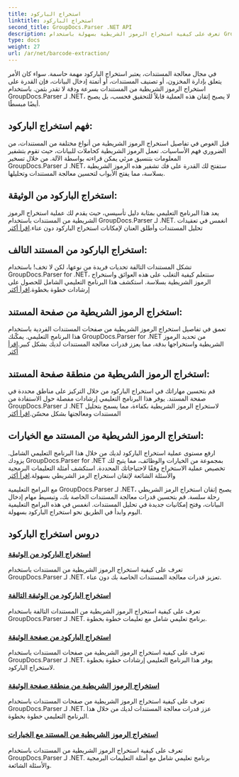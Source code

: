 ```yaml
---
title: استخراج الباركود
linktitle: استخراج الباركود
second_title: GroupDocs.Parser .NET API
description: تعرف على كيفية استخراج الرموز الشريطية بسهولة باستخدام GroupDocs.Parser لبرامج .NET التعليمية. تعزيز قدرات معالجة المستندات الخاصة بك الآن!
type: docs
weight: 27
url: /ar/net/barcode-extraction/
---
```


في مجال معالجة المستندات، يعتبر استخراج الباركود مهمة حاسمة. سواء كان الأمر يتعلق بإدارة المخزون، أو تصنيف المستندات، أو أتمتة إدخال البيانات، فإن القدرة على استخراج الرموز الشريطية من المستندات بسرعة ودقة لا تقدر بثمن. باستخدام GroupDocs.Parser لـ .NET، لا يصبح إتقان هذه العملية قابلاً للتحقيق فحسب، بل يصبح أيضًا مبسطًا.

## فهم استخراج الباركود:

قبل الغوص في تفاصيل استخراج الرموز الشريطية من أنواع مختلفة من المستندات، من الضروري فهم الأساسيات. تعمل الرموز الشريطية كحاملات للبيانات، حيث تقوم بتشفير المعلومات بتنسيق مرئي يمكن قراءته بواسطة الآلة. من خلال تسخير GroupDocs.Parser لـ .NET، ستفتح لك القدرة على فك تشفير هذه الرموز الشريطية بسلاسة، مما يفتح الأبواب لتحسين معالجة المستندات وتحليلها.

## استخراج الباركود من الوثيقة:
 يعد هذا البرنامج التعليمي بمثابة دليل تأسيسي، حيث يقدم لك عملية استخراج الرموز الشريطية من المستندات باستخدام GroupDocs.Parser لـ .NET. انغمس في تعقيدات تحليل المستندات وأطلق العنان لإمكانات استخراج الباركود دون عناء.[اقرأ أكثر](./extract-barcodes-from-document/)

## استخراج الباركود من المستند التالف:
تشكل المستندات التالفة تحديات فريدة من نوعها، لكن لا تخف! باستخدام GroupDocs.Parser for .NET، ستتعلم كيفية التغلب على هذه العوائق واستخراج الرموز الشريطية بسلاسة. استكشف هذا البرنامج التعليمي الشامل للحصول على إرشادات خطوة بخطوة.[اقرأ أكثر](./extract-barcodes-from-corrupted-document/)

## استخراج الرموز الشريطية من صفحة المستند:
 تعمق في تفاصيل استخراج الرموز الشريطية من صفحات المستندات الفردية باستخدام هذا البرنامج التعليمي. يمكّنك GroupDocs.Parser for .NET من تحديد الرموز الشريطية واستخراجها بدقة، مما يعزز قدرات معالجة المستندات لديك بشكل كبير.[اقرأ أكثر](./extract-barcodes-from-document-page/)

## استخراج الرموز الشريطية من منطقة صفحة المستند:
 قم بتحسين مهاراتك في استخراج الباركود من خلال التركيز على مناطق محددة في صفحة المستند. يوفر هذا البرنامج التعليمي إرشادات مفصلة حول الاستفادة من GroupDocs.Parser لـ .NET لاستخراج الرموز الشريطية بكفاءة، مما يسمح بتحليل المستندات ومعالجتها بشكل محسّن.[اقرأ أكثر](./extract-barcodes-from-document-page-area/)

## استخراج الرموز الشريطية من المستند مع الخيارات:
ارفع مستوى عملية استخراج الباركود لديك من خلال هذا البرنامج التعليمي الشامل. يزودك GroupDocs.Parser for .NET بمجموعة من الخيارات والوظائف، مما يتيح لك تخصيص عملية الاستخراج وفقًا لاحتياجاتك المحددة. استكشف أمثلة التعليمات البرمجية والأسئلة الشائعة لإتقان استخراج الرمز الشريطي بسهولة.[اقرأ أكثر](./extract-barcodes-from-document-with-options/)

مع البرامج التعليمية GroupDocs.Parser لـ .NET، يصبح إتقان استخراج الرمز الشريطي رحلة سلسة. قم بتحسين قدرات معالجة المستندات الخاصة بك، وتبسيط مهام إدخال البيانات، وفتح إمكانيات جديدة في تحليل المستندات. انغمس في هذه البرامج التعليمية اليوم وابدأ في الطريق نحو استخراج الباركود بسهولة.
## دروس استخراج الباركود
### [استخراج الباركود من الوثيقة](./extract-barcodes-from-document/)
تعرف على كيفية استخراج الرموز الشريطية من المستندات باستخدام GroupDocs.Parser لـ .NET. تعزيز قدرات معالجة المستندات الخاصة بك دون عناء.
### [استخراج الباركود من الوثيقة التالفة](./extract-barcodes-from-corrupted-document/)
تعرف على كيفية استخراج الرموز الشريطية من المستندات التالفة باستخدام GroupDocs.Parser لـ .NET. برنامج تعليمي شامل مع تعليمات خطوة بخطوة.
### [استخراج الباركود من صفحة الوثيقة](./extract-barcodes-from-document-page/)
تعرف على كيفية استخراج الرموز الشريطية من صفحات المستندات باستخدام GroupDocs.Parser لـ .NET. يوفر هذا البرنامج التعليمي إرشادات خطوة بخطوة لاستخراج الباركود.
### [استخراج الرموز الشريطية من منطقة صفحة الوثيقة](./extract-barcodes-from-document-page-area/)
تعرف على كيفية استخراج الرموز الشريطية من صفحات المستندات باستخدام GroupDocs.Parser لـ .NET. عزز قدرات معالجة المستندات لديك من خلال هذا البرنامج التعليمي خطوة بخطوة.
### [استخراج الرموز الشريطية من المستند مع الخيارات](./extract-barcodes-from-document-with-options/)
تعرف على كيفية استخراج الرموز الشريطية من المستندات باستخدام GroupDocs.Parser لـ .NET. برنامج تعليمي شامل مع أمثلة التعليمات البرمجية والأسئلة الشائعة.